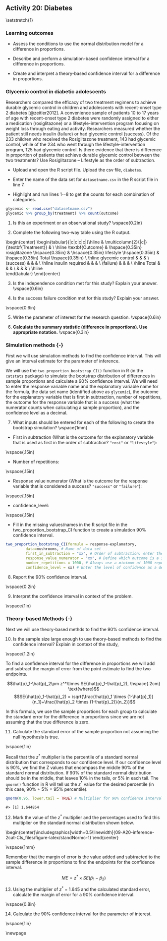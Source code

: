 ## Activity 20:  Diabetes

\setstretch{1}

### Learning outcomes

* Assess the conditions to use the normal distribution model for a difference in proportions.

* Describe and perform a simulation-based confidence interval for a difference in proportions.

* Create and interpret a theory-based confidence interval for a difference in proportions.

### Glycemic control in diabetic adolescents

Researchers compared the efficacy of two treatment regimens to achieve durable glycemic control in children and adolescents with recent-onset type 2 diabetes [@zeitler2012].  A convenience sample of patients 10 to 17 years of age with recent-onset type 2 diabetes were randomly assigned to either a medication (rosiglitazone) or a lifestyle-intervention program focusing on weight loss through eating and activity.  Researchers measured whether the patient still needs insulin (failure) or had glycemic control (success).  Of the 233 children who received the Rosiglitazone treatment, 143 had glycemic control, while of the 234 who went through the lifestyle-intervention program, 125 had glycemic control. Is there evidence that there is difference in proportion of patients that achieve durable glycemic control between the two treatments?  Use Rosiglitazone – Lifestyle as the order of subtraction.

* Upload and open the R script file. Upload the csv file, `diabetes`. 

* Enter the name of the data set for `datasetname.csv` in the R script file in line 7. 

* Highlight and run lines 1--8 to get the counts for each combination of categories.


``` r
glycemic <- read.csv("datasetname.csv")
glycemic %>% group_by(treatment) %>% count(outcome)
```

1. Is this an experiment or an observational study?
\vspace{0.2in}

2. Complete the following two-way table using the R output.

\begin{center}
\begin{tabular}{|c|c|c|c|}\hline
 & \multicolumn{2}{|c|}{\textbf{Treatment}} & \\ \hline
\textbf{Outcome} & \hspace{0.35in} rosiglitazone \hspace{0.35in} & \hspace{0.35in} lifestyle \hspace{0.35in} & \hspace{0.35in} Total \hspace{0.35in} \\ \hline
 glycemic control & & & \\ 
 (success) & & & \\ \hline
 insulin required & & & \\ 
 (failure) & & & \\ \hline
 Total & & &  \\ 
 & & & \\ \hline  
\end{tabular}
\end{center}

3. Is the independence condition met for this study? Explain your answer.
\vspace{0.6in}

4. Is the success failure condition met for this study?  Explain your answer.

\vspace{0.6in}

5. Write the parameter of interest for the research question.
\vspace{0.6in}

6. **Calculate the summary statistic (difference in proportions).  Use appropriate notation.**
\vspace{0.3in}

### Simulation methods {-}

First we will use simulation methods to find the confidence interval.  This will give an interval estimate for the parameter of inference.

We will use the `two_proportion_bootstrap_CI()` function in R (in the `catstats` package) to simulate the bootstrap distribution of differences in sample proportions and calculate a 90\% confidence interval. We will need to enter the response variable name and the explanatory variable name for the formula, the data set name (identified above as `glycemic`), the outcome for the explanatory variable that is first in subtraction, number of repetitions, the outcome for the response variable that is a success (what the numerator counts when calculating a sample proportion), and the confidence level as a decimal.

7.  What inputs should be entered for each of the following to create the bootstrap simulation?
\vspace{1mm}

* First in subtraction (What is the outcome for the explanatory variable that is used as first in the order of subtraction? `"rosi"` or `"lifestyle"`):

\vspace{.15in}
* Number of repetitions:

\vspace{.15in}
* Response value numerator (What is the outcome for the response variable that is considered a success? `"success"` or `"failure"`):

\vspace{.15in}
* confidence_level:

\vspace{.15in}

* Fill in the missing values/names in the R script file in the two_proportion_bootstrap_CI function to create a simulation 90\% confidence interval.  


``` r
two_proportion_bootstrap_CI(formula = response~explanatory, 
         data=mushrooms, # Name of data set
         first_in_subtraction = "xx", # Order of subtraction: enter the name of Group 1
         response_value_numerator = "xx", # Define which outcome is a success 
         number_repetitions = 1000, # Always use a minimum of 1000 repetitions
         confidence_level = xx) # Enter the level of confidence as a decimal
```

8.  Report the 90\% confidence interval.

\vspace{0.2in}

9.  Interpret the confidence interval in context of the problem.

\vspace{1in}

### Theory-based Methods {-}

Next we will use theory-based methds to find the 90\% confidence interval.

10.  Is the sample size large enough to use theory-based methods to find the confidence interval?  Explain in context of the study,

\vspace{1.2in}


To find a confidence interval for the difference in proportions we will add and subtract the margin of error from the point estimate to find the two endpoints.

 $$\hat{p}_1-\hat{p}_2\pm z^*\times SE(\hat{p}_1-\hat{p}_2), \hspace{.2cm} \text{where}$$
 $$SE(\hat{p}_1-\hat{p}_2) = \sqrt{\frac{\hat{p}_1 \times  (1-\hat{p}_1)}{n_1}+\frac{\hat{p}_2 \times  (1-\hat{p}_2)}{n_2}}$$
 
In this formula, we use the sample proportions for each group to calculate the standard error for the difference in proportions since we are not assuming that the true difference is zero.

11. Calculate the standard error of the sample proportion not assuming the null hypothesis is true.

\vspace{1in}

Recall that the $z^*$ multiplier is the percentile of a standard normal distribution that corresponds to our confidence level. If our confidence level is 90\%, we find the Z values that encompass the middle 90\% of the standard normal distribution. If 90\% of the standard normal distribution should be in the middle, that leaves 10\% in the tails, or 5\% in each tail.  The `qnorm()` function in R will tell us the $z^*$ value for the desired percentile (in this case, 90\% + 5\% = 95\% percentile). 


``` r
qnorm(0.95, lower.tail = TRUE) # Multiplier for 90% confidence interval
```

```
#> [1] 1.644854
```

12. Mark the value of the $z^*$ multiplier and the percentages used to find this multiplier on the standard normal distribution shown below.  


\begin{center}\includegraphics[width=0.5\linewidth]{09-A20-inference-2cat-CIs_files/figure-latex/standNormc-1} \end{center}

\vspace{1mm}

Remember that the margin of error is the value added and subtracted to the sample difference in proportions to find the endpoints for the confidence interval.

$$ME = z^*\times SE(\hat{p}_1 - \hat{p}_2)$$

13. Using the multiplier of $z^*$ = 1.645 and the calculated standard error, calculate the margin of error for a 90\% confidence interval.

\vspace{0.8in}

14. Calculate the 90\% confidence interval for the parameter of interest. 

\vspace{1in}

\newpage

